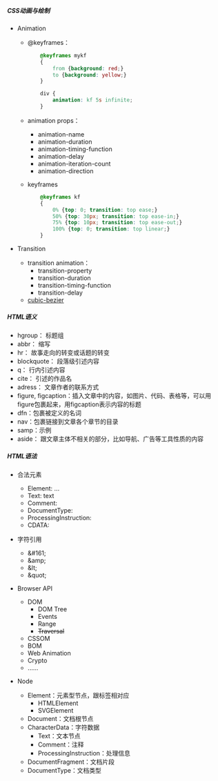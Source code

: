 ##### CSS动画与绘制


* Animation
    * @keyframes：
        ```css
            @keyframes mykf
            {
                from {background: red;}
                to {background: yellow;}
            }
        ```
       
        ```css
            div {
                animation: kf 5s infinite;
            }
        ```
    * animation props：
        * animation-name
        * animation-duration
        * animation-timing-function
        * animation-delay
        * animation-iteration-count
        * animation-direction
    * keyframes
        ```css
            @keyframes kf
            {
                0% {top: 0; transition: top ease;}
                50% {top: 30px; transition: top ease-in;}
                75% {top: 10px; transition: top ease-out;}
                100% {top: 0; transition: top linear;}
            }
        ```
        
* Transition
    * transition animation：
        * transition-property
        * transition-duration
        * transition-timing-function
        * transition-delay
    * [cubic-bezier](https://cubic-bezier.com/#.17,.67,.83,.67)

##### HTML语义

* hgroup： 标题组
* abbr： 缩写
* hr： 故事走向的转变或话题的转变
* blockquote： 段落级引述内容
* q： 行内引述内容
* cite： 引述的作品名
* adress： 文章作者的联系方式
* figure, figcaption：插入文章中的内容，如图片、代码、表格等，可以用figure包裹起来，用figcaption表示内容的标题
* dfn：包裹被定义的名词
* nav：包裹链接到文章各个章节的目录
* samp：示例
* aside： 跟文章主体不相关的部分，比如导航、广告等工具性质的内容

##### HTML语法

* 合法元素
    * Element: <tagname>...</tagname>
    * Text: text
    * Comment: <!-- comments -->
    * DocumentType: <!Doctype html>
    * ProcessingInstruction: <?a 1?>
    * CDATA: <![CDATA[]]>
* 字符引用
    * \&#161;
    * \&amp;
    * \&lt;
    * \&quot;

* Browser API
    * DOM
        * DOM Tree
        * Events
        * Range
        * ~~Traversal~~
    * CSSOM
    * BOM
    * Web Animation
    * Crypto
    * ......

* Node
    * Element：元素型节点，跟标签相对应
        * HTMLElement
        * SVGElement
    * Document：文档根节点
    * CharacterData：字符数据
        * Text：文本节点
        * Comment：注释
        * ProcessingInstruction：处理信息
    * DocumentFragment：文档片段
    * DocumentType：文档类型
